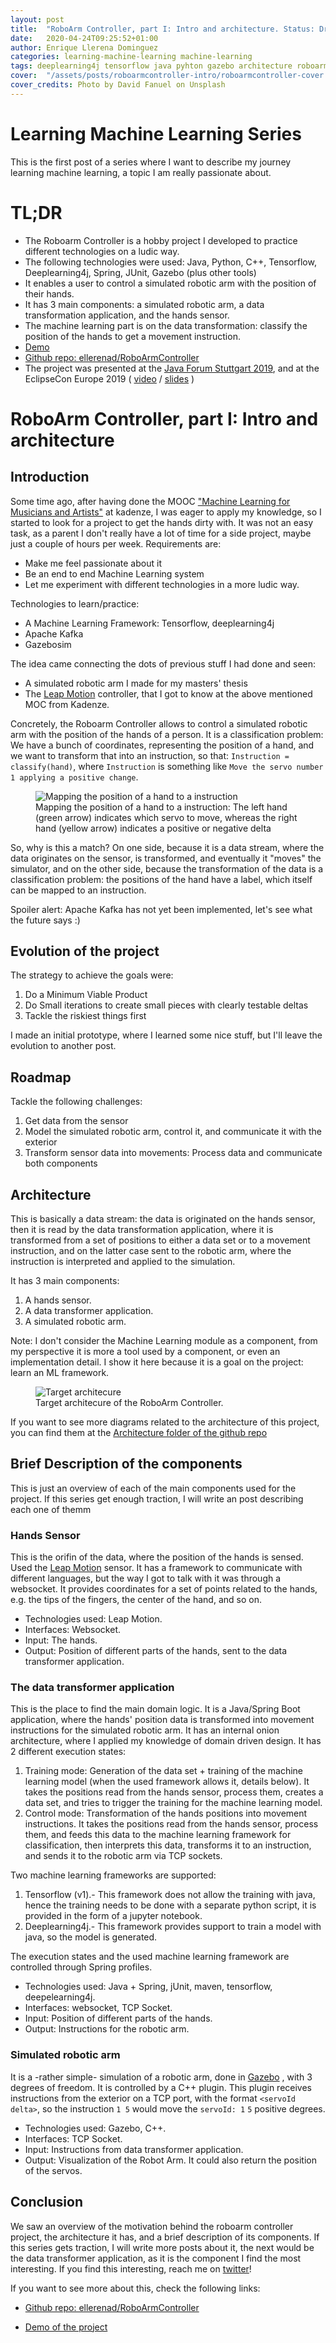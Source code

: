 ```yaml
---
layout: post
title:  "RoboArm Controller, part I: Intro and architecture. Status: Draft"
date:   2020-04-24T09:25:52+01:00
author: Enrique Llerena Dominguez
categories: learning-machine-learning machine-learning 
tags: deeplearning4j tensorflow java pyhton gazebo architecture roboarm-controller
cover:  "/assets/posts/roboarmcontroller-intro/roboarmcontroller-cover.jpg"
cover_credits: Photo by David Fanuel on Unsplash
---
```


# Learning Machine Learning Series

This is the first post of a series where I want to describe my journey learning machine learning, a topic I am really
passionate about.

# TL;DR

- The Roboarm Controller is a hobby project I developed to practice different technologies on a ludic way.
- The following technologies were used: Java, Python, C++, Tensorflow, Deeplearning4j, Spring, JUnit, Gazebo (plus other tools)
- It enables a user to control a simulated robotic arm with the position of their hands.
- It has 3 main components: a simulated robotic arm, a data transformation application, and the hands sensor.
- The machine learning part is on the data transformation: classify the position of the hands to get a movement instruction.
- [Demo][roboarmcontroller_demo]
- [Github repo: ellerenad/RoboArmController][roboarmcontroller_repo]
- The project was presented at the [Java Forum Stuttgart 2019][JFS_roboarmcontroller], and at the EclipseCon Europe 2019 ( [video][eclipsecon_roboarmcontroller_video] / [slides][eclipsecon_roboarmcontroller_slides] )

# RoboArm Controller, part I: Intro and architecture

## Introduction

Some time ago, after having done the MOOC ["Machine Learning for Musicians and Artists"][kadenze_moc] at kadenze, I was eager to apply my knowledge,
so I started to look for a project to get the hands dirty with. It was not an easy task, as a parent I don't really have a lot of time for a side project, maybe just
a couple of hours per week. Requirements are:
- Make me feel passionate about it
- Be an end to end Machine Learning system
- Let me experiment with different technologies in a more ludic way.

Technologies to learn/practice:
- A Machine Learning Framework: Tensorflow, deeplearning4j
- Apache Kafka
- Gazebosim
 
The idea came connecting the dots of previous stuff I had done and seen:
- A simulated robotic arm I made for my masters' thesis
- The [Leap Motion][leap_motion] controller, that I got to know at the above mentioned MOC from Kadenze.


Concretely, the Roboarm Controller allows to control a simulated robotic arm with the position of the hands of a person.
It is a classification problem: We have a bunch of coordinates, representing the position of a hand, and we want to transform that into an instruction, so that:
`Instruction = classify(hand)`, where `Instruction` is something like `Move the servo number 1 applying a positive change`.

<figure>
  <img src="/assets/posts/roboarmcontroller-intro/hands-position-to-instruction.png" alt="Mapping the position of a hand to a instruction"/>
  <figcaption class="image-description">Mapping the position of a hand to a instruction: The left hand (green arrow) indicates which servo to move,
   whereas the right hand (yellow arrow) indicates a positive or negative delta</figcaption>
</figure>

So, why is this a match? On one side, because it is a data stream, where the data originates on the sensor, is transformed, and eventually it "moves"
the simulator, and on the other side, because the transformation of the data is a classification problem: the positions of the hand have a label,
which itself can be mapped to an instruction.

Spoiler alert: Apache Kafka has not yet been implemented, let's see what the future says :) 

## Evolution of the project

The strategy to achieve the goals were:
1. Do a Minimum Viable Product
1. Do Small iterations to create small pieces with clearly testable deltas
1. Tackle the riskiest things first

I made an initial prototype, where I learned some nice stuff, but I'll leave the evolution to another post.

## Roadmap

Tackle the following challenges:

1. Get data from the sensor
1. Model the simulated robotic arm, control it, and communicate it with the exterior
1. Transform sensor data into movements:  Process data and communicate both components


## Architecture

This is basically a data stream: the data is originated on the hands sensor, then it is read by the data transformation
application, where it is transformed from a set of positions to either a data set or to a movement instruction, and on the latter case sent
to the robotic arm, where the instruction is interpreted and applied to the simulation.

It has 3 main components:
1. A hands sensor.
1. A data transformer application.
1. A simulated robotic arm.

Note: I don't consider the Machine Learning module as a component, from my perspective it is more a tool used by a component, or even an implementation detail.
I show it here because it is a goal on the project: learn an ML framework.

<figure>
  <img src="/assets/posts/roboarmcontroller-intro/target-architecture.png" alt="Target architecure"/>
  <figcaption class="image-description">Target architecure of the RoboArm Controller.</figcaption>
</figure>

If you want to see more diagrams related to the architecture of this project, you can find them at the
 [Architecture folder of the github repo][roboarmcontroller_repo_architecture]

## Brief Description of the components

This is just an overview of each of the main components used for the project. If this series get enough traction, I will
write an post describing each one of themm

### Hands Sensor

This is the orifin of the data, where the position of the hands is sensed.
Used the [Leap Motion][leap_motion] sensor. It has a framework to communicate with different languages, but the way I got to talk 
with it was through a websocket. It provides coordinates for a set of points related to the hands, e.g. the tips of the fingers,
the center of the hand, and so on.
- Technologies used: Leap Motion.
- Interfaces: Websocket.
- Input: The hands.
- Output: Position of different parts of the hands, sent to the data transformer application.

### The data transformer application

This is the place to find the main domain logic.
It is a Java/Spring Boot application, where the hands' position data is transformed into movement instructions for the simulated robotic arm.
It has an internal onion architecture, where I applied my knowledge of domain driven design.
It has 2 different execution states:
1. Training mode: Generation of the data set + training of the machine learning model (when the used framework allows it, details below). 
It takes the positions read from the hands sensor, process them, creates a data set, and tries to trigger the training for the machine learning 
model.
1. Control mode: Transformation of the hands positions into movement instructions.
It takes the positions read from the hands sensor, process them, and feeds this data to the machine learning framework for classification,
then interprets this data, transforms it to an instruction, and sends it to the robotic arm via TCP sockets.

Two machine learning frameworks are supported:
1. Tensorflow (v1).- This framework does not allow the training with java, hence the training needs to be done with a separate python 
script, it is provided in the form of a jupyter notebook.
1. Deeplearning4j.- This framework provides support to train a model with java, so the model is generated.

The execution states and the used machine learning framework are controlled through Spring profiles. 

- Technologies used: Java + Spring, jUnit, maven, tensorflow, deepelearning4j.
- Interfaces: websocket, TCP Socket.
- Input: Position of different parts of the hands.
- Output: Instructions for the robotic arm.


### Simulated robotic arm

It is a -rather simple- simulation of a robotic arm, done in [Gazebo][gazebo] , with 3 degrees of freedom. It is controlled by a C++ plugin.
This plugin receives instructions from the exterior on a TCP port, with the format `<servoId delta>`, so the instruction `1 5` 
would move the `servoId: 1` `5` positive degrees.
- Technologies used: Gazebo, C++.
- Interfaces: TCP Socket.
- Input: Instructions from data transformer application.
- Output: Visualization of the Robot Arm. It could also return the position of the servos.



## Conclusion

We saw an overview of the motivation behind the roboarm controller project, the architecture it has, and a brief description of its components.
If this series gets traction, I will write more posts about it, the next would be the data transformer application, as it is the 
component I find the most interesting.
If you find this interesting, reach me on [twitter][twitter_handle]! 

If you want to see more about this, check the following links:


- [Github repo: ellerenad/RoboArmController][roboarmcontroller_repo]

- [Demo of the project][roboarmcontroller_demo]









[roboarmcontroller_repo]: https://github.com/ellerenad/RoboArmController
[roboarmcontroller_repo_architecture]: https://github.com/ellerenad/RoboArmController/tree/master/src/architecture
[gazebo]: http://gazebosim.org/
[leap_motion]: https://www.leapmotion.com/
[kadenze_moc]: https://www.kadenze.com/courses/machine-learning-for-musicians-and-artists/info
[JFS]: https://www.java-forum-stuttgart.de/de/Home.html
[JFS_roboarmcontroller]: https://www.java-forum-stuttgart.de/de/Vortr%E4ge+von+14.30+-+15.15+Uhr.html#D5
[roboarmcontroller_demo]: http://www.youtube.com/watch?v=JWlY6wcq-mY&t=29m10s
[eclipsecon_roboarmcontroller_video]: http://www.youtube.com/watch?v=JWlY6wcq-mY
[eclipsecon_roboarmcontroller_slides]: https://www.eclipsecon.org/europe2019/sessions/prototyping-robot-arm-controller-getting-hands-dirty-learn-new-technologies
[twitter_handle]: https://www.twitter.com/ellerenad
